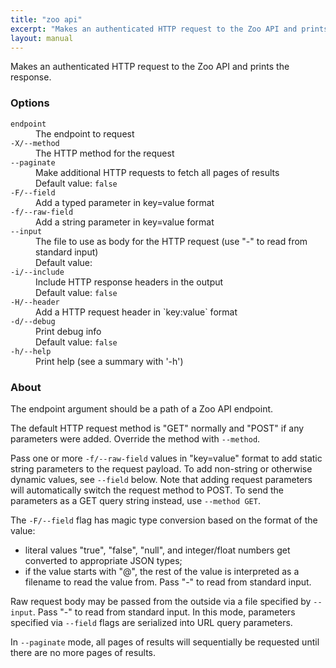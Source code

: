 ```yaml
---
title: "zoo api"
excerpt: "Makes an authenticated HTTP request to the Zoo API and prints the response."
layout: manual
---
```


Makes an authenticated HTTP request to the Zoo API and prints the response.

### Options

<dl class="flags">
   <dt><code>endpoint</code></dt>
   <dd>The endpoint to request</dd>

   <dt><code>-X/--method</code></dt>
   <dd>The HTTP method for the request</dd>

   <dt><code>--paginate</code></dt>
   <dd>Make additional HTTP requests to fetch all pages of results<br/>Default value: <code>false</code></dd>

   <dt><code>-F/--field</code></dt>
   <dd>Add a typed parameter in key=value format</dd>

   <dt><code>-f/--raw-field</code></dt>
   <dd>Add a string parameter in key=value format</dd>

   <dt><code>--input</code></dt>
   <dd>The file to use as body for the HTTP request (use "-" to read from standard input)<br/>Default value: <code></code></dd>

   <dt><code>-i/--include</code></dt>
   <dd>Include HTTP response headers in the output<br/>Default value: <code>false</code></dd>

   <dt><code>-H/--header</code></dt>
   <dd>Add a HTTP request header in `key:value` format</dd>

   <dt><code>-d/--debug</code></dt>
   <dd>Print debug info<br/>Default value: <code>false</code></dd>

   <dt><code>-h/--help</code></dt>
   <dd>Print help (see a summary with '-h')</dd>
</dl>


### About

The endpoint argument should be a path of a Zoo API endpoint.

The default HTTP request method is "GET" normally and "POST" if any parameters
were added. Override the method with `--method`.

Pass one or more `-f/--raw-field` values in "key=value" format to add static string
parameters to the request payload. To add non-string or otherwise dynamic values, see
`--field` below. Note that adding request parameters will automatically switch the
request method to POST. To send the parameters as a GET query string instead, use
`--method GET`.

The `-F/--field` flag has magic type conversion based on the format of the value:

* literal values "true", "false", "null", and integer/float numbers get converted to
  appropriate JSON types;
* if the value starts with "@", the rest of the value is interpreted as a
  filename to read the value from. Pass "-" to read from standard input.

Raw request body may be passed from the outside via a file specified by `--input`.
Pass "-" to read from standard input. In this mode, parameters specified via
`--field` flags are serialized into URL query parameters.

In `--paginate` mode, all pages of results will sequentially be requested until
there are no more pages of results.
